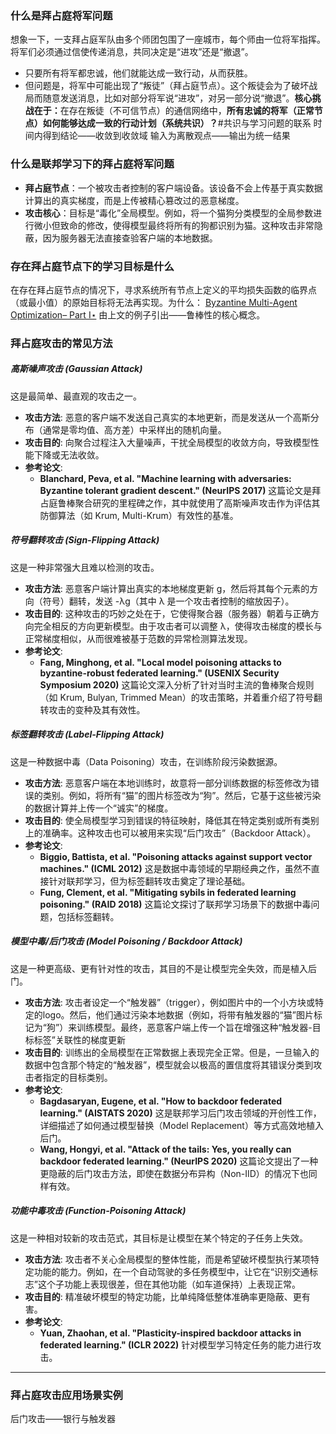 ### **什么是拜占庭将军问题**
想象一下，一支拜占庭军队由多个师团包围了一座城市，每个师由一位将军指挥。将军们必须通过信使传递消息，共同决定是“进攻”还是“撤退”。
- 只要所有将军都忠诚，他们就能达成一致行动，从而获胜。
- 但问题是，将军中可能出现了“叛徒”（拜占庭节点）。这个叛徒会为了破坏战局而随意发送消息，比如对部分将军说“进攻”，对另一部分说“撤退”。
​**​核心挑战在于：​**​ 在存在叛徒（不可信节点）的通信网络中，​**​所有忠诚的将军（正常节点）如何能够达成一致的行动计划（系统共识）？​**
#共识与学习问题的联系
时间内得到结论——收敛到收敛域
输入为离散观点——输出为统一结果

### **什么是联邦学习下的拜占庭将军问题**
- **拜占庭节点​**​：一个被攻击者控制的客户端设备。该设备不会上传基于真实数据计算出的真实梯度，而是上传被精心篡改过的恶意梯度。
- ​**​攻击核心​**​：目标是“毒化”全局模型。例如，将一个猫狗分类模型的全局参数进行微小但致命的修改，使得模型最终将所有的狗都识别为猫。这种攻击非常隐蔽，因为服务器无法直接查验客户端的本地数据。

### **存在拜占庭节点下的学习目标是什么**
在存在拜占庭节点的情况下，寻求系统所有节点上定义的平均损失函数的临界点（或最小值）的原始目标将无法再实现。为什么：
[Byzantine Multi-Agent Optimization– Part I⋆](obsidian://open?vault=Note&file=%E8%AE%BA%E6%96%87%E7%A0%94%E7%A9%B6%2F2025.10.9%2F3.1Byzantine%20Multi-Agent%20Optimization%E2%80%93%20Part%20I%E2%8B%86)
由上文的例子引出——鲁棒性的核心概念。

### 拜占庭攻击的常见方法
##### 高斯噪声攻击 (Gaussian Attack)
这是最简单、最直观的攻击之一。
- **攻击方法**: 恶意的客户端不发送自己真实的本地更新，而是发送从一个高斯分布（通常是零均值、高方差）中采样出的随机向量。
- **攻击目的**: 向聚合过程注入大量噪声，干扰全局模型的收敛方向，导致模型性能下降或无法收敛。
- **参考论文**:
    - **Blanchard, Peva, et al. "Machine learning with adversaries: Byzantine tolerant gradient descent." (NeurIPS 2017)** 这篇论文是拜占庭鲁棒聚合研究的里程碑之作，其中就使用了高斯噪声攻击作为评估其防御算法（如 Krum, Multi-Krum）有效性的基准。
##### 符号翻转攻击 (Sign-Flipping Attack)
这是一种非常强大且难以检测的攻击。
- **攻击方法**: 恶意客户端计算出真实的本地梯度更新 g，然后将其每个元素的方向（符号）翻转，发送 -λg（其中 λ 是一个攻击者控制的缩放因子）。
- **攻击目的**: 这种攻击的巧妙之处在于，它使得聚合器（服务器）朝着与正确方向完全相反的方向更新模型。由于攻击者可以调整 λ，使得攻击梯度的模长与正常梯度相似，从而很难被基于范数的异常检测算法发现。
- **参考论文**:
    - **Fang, Minghong, et al. "Local model poisoning attacks to byzantine-robust federated learning." (USENIX Security Symposium 2020)** 这篇论文深入分析了针对当时主流的鲁棒聚合规则（如 Krum, Bulyan, Trimmed Mean）的攻击策略，并着重介绍了符号翻转攻击的变种及其有效性。

##### 标签翻转攻击 (Label-Flipping Attack)
这是一种数据中毒（Data Poisoning）攻击，在训练阶段污染数据源。
- **攻击方法**: 恶意客户端在本地训练时，故意将一部分训练数据的标签修改为错误的类别。例如，将所有“猫”的图片标签改为“狗”。然后，它基于这些被污染的数据计算并上传一个“诚实”的梯度。
- **攻击目的**: 使全局模型学习到错误的特征映射，降低其在特定类别或所有类别上的准确率。这种攻击也可以被用来实现“后门攻击”（Backdoor Attack）。
- **参考论文**:
    - **Biggio, Battista, et al. "Poisoning attacks against support vector machines." (ICML 2012)** 这是数据中毒领域的早期经典之作，虽然不直接针对联邦学习，但为标签翻转攻击奠定了理论基础。
    - **Fung, Clement, et al. "Mitigating sybils in federated learning poisoning." (RAID 2018)** 这篇论文探讨了联邦学习场景下的数据中毒问题，包括标签翻转。

##### 模型中毒/后门攻击 (Model Poisoning / Backdoor Attack)
这是一种更高级、更有针对性的攻击，其目的不是让模型完全失效，而是植入后门。
- **攻击方法**: 攻击者设定一个“触发器”（trigger），例如图片中的一个小方块或特定的logo。然后，他们通过污染本地数据（例如，将带有触发器的“猫”图片标记为“狗”）来训练模型。最终，恶意客户端上传一个旨在增强这种“触发器-目标标签”关联性的梯度更新
- **攻击目的**: 训练出的全局模型在正常数据上表现完全正常。但是，一旦输入的数据中包含那个特定的“触发器”，模型就会以极高的置信度将其错误分类到攻击者指定的目标类别。
- **参考论文**:
    - **Bagdasaryan, Eugene, et al. "How to backdoor federated learning." (AISTATS 2020)** 这是联邦学习后门攻击领域的开创性工作，详细描述了如何通过模型替换（Model Replacement）等方式高效地植入后门。
    - **Wang, Hongyi, et al. "Attack of the tails: Yes, you really can backdoor federated learning." (NeurIPS 2020)** 这篇论文提出了一种更隐蔽的后门攻击方法，即使在数据分布异构（Non-IID）的情况下也同样有效。

##### 功能中毒攻击 (Function-Poisoning Attack)
这是一种相对较新的攻击范式，其目标是让模型在某个特定的子任务上失效。
- **攻击方法**: 攻击者不关心全局模型的整体性能，而是希望破坏模型执行某项特定功能的能力。例如，在一个自动驾驶的多任务模型中，让它在“识别交通标志”这个子功能上表现很差，但在其他功能（如车道保持）上表现正常。
- **攻击目的**: 精准破坏模型的特定功能，比单纯降低整体准确率更隐蔽、更有害。
- **参考论文**:
    - **Yuan, Zhaohan, et al. "Plasticity-inspired backdoor attacks in federated learning." (ICLR 2022)** 针对模型学习特定任务的能力进行攻击。
---

### 拜占庭攻击应用场景实例
后门攻击——银行与触发器


